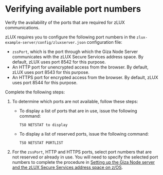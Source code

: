# Verifying available port numbers

Verify the availability of the ports that are required for zLUX communications.

zLUX requires you to configure the following port numbers in the `zlux-example-server/config/zluxserver.json` configuration file:

-   `zssPort`, which is the port through which the Giza Node Server communicates with the zLUX Secure Services address space. By default, zLUX uses port 8542 for this purpose.
-   An HTTP port for unencrypted access from the browser. By default, zLUX uses port 8543 for this purpose.
-   An HTTPS port for encrypted access from the browser. By default, zLUX uses port 8544 for this purpose.

Complete the following steps:

1.   To determine which ports are not available, follow these steps: 

     - To display a list of ports that are in use, issue the following command:
       ```
       TSO NETSTAT to display
       ``` 
     -  To display a list of reserved ports, issue the following command:
        ```
        TSO NETSTAT PORTLIST
        ```  
2.   For the `zssPort`, HTTP and HTTPS ports, select port numbers that are not reserved or already in use. You will need to specify the selected port numbers to complete the procedure in [Setting up the Giza Node server and the zLUX Secure Services address space on z/OS](mvd-instsetupeverythingonzos.md). 
